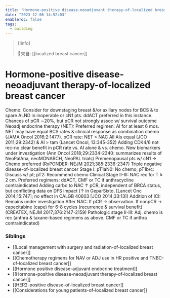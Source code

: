 ```yaml
---
title: "Hormone-positive disease-neoadjuvant therapy-of-localized breast cancer"
date: "2023-12-06 14:52:03"
enableToc: false
tags:
  - building
---
```

> [!info]
>
> 🌱來自: [[localized breast cancer]]
# Hormone-positive disease-neoadjuvant therapy-of-localized breast cancer
Chemo: Consider for downstaging breast &/or axillary nodes for BCS & to spare ALND in inoperable or cN1 pts. ddACT preferred in this instance. Chances of pCR ∼20%, but pCR not strongly assoc w/ survival outcome
Neoadj endocrine therapy (NET): Preferred regimen: AI for at least 6 mos. NET may have equal BCS rates & clinical response as combination chemo (JAMA Oncol 2016;2:1477). pCR rate: NET < NAC
All AIs equal (JCO 2011;29:2342) & AI > tam (Lancet Oncol, 13:345-352)
Adding CDK4/6 not rec-no clear benefit in pCR rate vs. AI alone & vs. chemo. New biomarkers under investigation (Ann Oncol 2018;29:2334-2340: summarizes results of NeoPalAna, neoMONARCH, NeoPAL trials)
Premenopausal pts w/ cN1 → Chemo preferred (RxPONDER: NEJM 2021;385:2336-2347)
Triple negative disease-of-localized breast cancer
Stage I: pT1aN0: No chemo; pT1b/c: Discuss w/ pt; pT2: Recommend chemo
Clinical Stage II-III: NAC rec for T ≥ 2 cm. Preferred regimens: ddACT, CMF or TC if anthracycline contraindicated
Adding carbo to NAC ↑ pCR, independent of BRCA status, but conflicting data on DFS impact (↑ in GeparSixto, [Lancet Onc 2014;15:747]; no effect in CALGB 40603 [JCO 2014;33:13])
Addition of ICI: Remains under investigation
After NAC: If pCR → observation. If nonpCR → capecitabine (cape) for 6-8 cycles (recurrence & survival benefit) (CREATEX, NEJM 2017;376:2147-2159)
Pathologic stage II-III: Adj. chemo is rec (anthra & taxane-based regimens as above. CMF or TC if anthra contraindicated)
### Siblings
- [[Local management with surgery and radiation-of-localized breast cancer]]
- [[Chemotherapy regimens for NAV or ADJ use in HR positive and TNBC-of-localized breast cancer]]
- [[Hormone positive disease-adjuvant endocrine treatment]]
- [[Hormone-positive disease-neoadjuvant therapy-of-localized breast cancer]]
- [[HER2-positive disease-of-localized breast cancer]]
- [[Considerations for young patients-of-localized breast cancer]]
